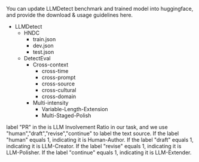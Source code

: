 You can update LLMDetect benchmark and trained model into huggingface, and provide the download & usage guidelines here.

- LLMDetect
  - HNDC
    - train.json
    - dev.json
    - test.json
  - DetectEval
    - Cross-context
      - cross-time
      - cross-prompt
      - cross-source
      - cross-cultural
      - cross-domain
    - Multi-intensity
      - Variable-Length-Extension
      - Multi-Staged-Polish

label "PR" in the is LLM Involvement Ratio in our task, and we use "human","draft","revise","continue" to label the text source.
If the label "human" equals 1, indicating it is Human-Author.
If the label "draft" equals 1, indicating it is LLM-Creator.
If the label "revise" equals 1, indicating it is LLM-Polisher.
If the label "continue" equals 1, indicating it is LLM-Extender.

